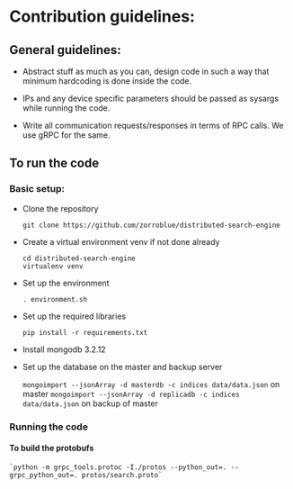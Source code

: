 # Contribution guidelines:

## General guidelines:

* Abstract stuff as much as you can, design code in such a way that minimum hardcoding is done inside the code.

* IPs and any device specific parameters should be passed as sysargs while running the code.

* Write all communication requests/responses in terms of RPC calls. We use gRPC for the same.


## To run the code

### Basic setup:

* Clone the repository

	`git clone https://github.com/zorroblue/distributed-search-engine`

* Create a virtual environment venv if not done already

	`cd distributed-search-engine` <br>
	`virtualenv venv` <br>

* Set up the environment 

	`. environment.sh`

* Set up the required libraries

	`pip install -r requirements.txt`

* Install mongodb 3.2.12

* Set up the database on the master and backup server
	
	`mongoimport --jsonArray -d masterdb -c indices data/data.json` on master
	`mongoimport --jsonArray -d replicadb -c indices data/data.json` on backup of master

 
 ### Running the code

 #### To build the protobufs

 	`python -m grpc_tools.protoc -I./protos --python_out=. --grpc_python_out=. protos/search.proto`


